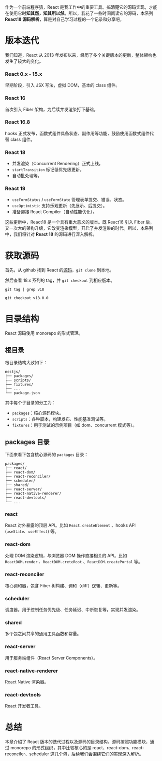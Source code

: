 作为一个前端程序猿，React 是我工作中的重要工具。搞清楚它的源码实现，才能在使用它时**知其然，知其所以然**。所以，我花了一些时间阅读它的源码，本系列 **React18 源码解析**，算是对自己学习过程的一个记录和分享吧。

# 版本迭代

我们知道，React 从 2013 年发布以来，经历了多个关键版本的更新，整体架构也发生了较大的变化。

### React 0.x - 15.x

早期阶段，引入 JSX 写法，虚拟 DOM，基本的 class 组件。

### React 16

首次引入 Fiber 架构，为后续并发渲染打下基础。

### React 16.8

hooks 正式发布，函数式组件具备状态、副作用等功能，鼓励使用函数式组件代替 class 组件。

### React 18

- 并发渲染（Concurrent Rendering）正式上线。
- `startTransition` 标记低优先级更新。
- 自动批处理等。

### React 19

- `useFormStatus` / `useFormState` 管理表单提交、错误、状态。
- `useOptimistic` 支持乐观更新（先展示、后提交）。
- 准备迎接 React Compiler（自动性能优化）。

这些更新中，React18 是一个具有重大意义的版本。既 React16 引入 Fiber 后，又一次大的架构升级，它改变渲染模型，开启了并发渲染的时代。所以，本系列中，我们将针对 **React 18** 的源码进行深入解析。

# 获取源码

首先，从 github 找到 React 的[源码](https://github.com/facebook/react)，`git clone` 到本地。

然后查看 18.x 系列的 tag，并 `git checkout` 到相应版本。

```
git tag | grep v18

git checkout v18.0.0
```

# 目录结构

React 源码使用 monorepo 的形式管理。

## 根目录

根目录结构大致如下：

```
nestjs/
├── packages/
├── scripts/
├── fixtures/
├── ...
└── package.json
```

其中每个子目录的分工为：

- `packages`：核心源码模块。
- `scripts`：各种脚本，构建发布、性能基准测试等。
- `fixtures`：用于测试的示例项目（如 dom、concurrent 模式等）。

## packages 目录

下面来看下包含核心源码的 `packages` 目录：

```
packages/
├── react/
├── react-dom/
├── react-reconciler/
├── scheduler/
├── shared/
├── react-server/
├── react-native-renderer/
├── react-devtools/
└── ...
```

### react

React 对外暴露的顶层 API。比如 `React.createElement` 、hooks API (`useState`、`useEffect`) 等。

### react-dom

处理 DOM 渲染逻辑，与浏览器 DOM 操作直接相关的 API。比如 `ReactDOM.render` 、`ReactDOM.creteRoot` 、`ReactDOM.createPortal` 等。

### react-reconciler

核心调和器，包含 Fiber 树构建、调和（diff）逻辑、更新等。

### scheduler

调度器，用于控制任务优先级、任务延迟、中断恢复等，实现并发渲染。

### shared

多个包之间共享的通用工具函数和常量。

### react-server

用于服务端组件（React Server Components）。

### react-native-renderer

React Native 渲染器。

### react-devtools

React 开发者工具。

# 总结

本章介绍了 React 版本的迭代过程以及源码的目录结构。源码按照功能模块，通过 monorepo 的形式组织，其中比较核心的是 react、react-dom、react-reconciler、scheduler 这几个包，后续我们会围绕它们的实现深入解析。
